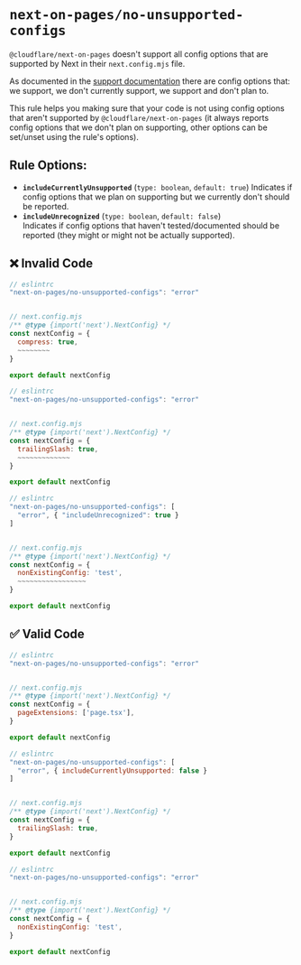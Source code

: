 # `next-on-pages/no-unsupported-configs`

`@cloudflare/next-on-pages` doesn't support all config options that are supported by Next in their `next.config.mjs` file.

As documented in the [support documentation](https://github.com/cloudflare/next-on-pages/blob/main/docs/supported.md#nextconfigjs-properties) there are config options that: we support, we don't currently support, we support and don't plan to.

This rule helps you making sure that your code is not using config options that aren't supported by `@cloudflare/next-on-pages` (it always reports config options that we don't plan on supporting, other options can be set/unset using the rule's options).

## Rule Options:

- **`includeCurrentlyUnsupported`** (`type: boolean`, `default: true`)
  Indicates if config options that we plan on supporting but we currently don't should be reported.
- **`includeUnrecognized`** (`type: boolean`, `default: false`)\
  Indicates if config options that haven't tested/documented should be reported (they might or might not be actually supported).

## ❌ Invalid Code

```js
// eslintrc
"next-on-pages/no-unsupported-configs": "error"


// next.config.mjs
/** @type {import('next').NextConfig} */
const nextConfig = {
  compress: true,
  ~~~~~~~~
}

export default nextConfig
```

```js
// eslintrc
"next-on-pages/no-unsupported-configs": "error"


// next.config.mjs
/** @type {import('next').NextConfig} */
const nextConfig = {
  trailingSlash: true,
  ~~~~~~~~~~~~~
}

export default nextConfig
```

```js
// eslintrc
"next-on-pages/no-unsupported-configs": [
  "error", { "includeUnrecognized": true }
]


// next.config.mjs
/** @type {import('next').NextConfig} */
const nextConfig = {
  nonExistingConfig: 'test',
  ~~~~~~~~~~~~~~~~~
}

export default nextConfig
```

## ✅ Valid Code

```js
// eslintrc
"next-on-pages/no-unsupported-configs": "error"


// next.config.mjs
/** @type {import('next').NextConfig} */
const nextConfig = {
  pageExtensions: ['page.tsx'],
}

export default nextConfig
```

```js
// eslintrc
"next-on-pages/no-unsupported-configs": [
  "error", { includeCurrentlyUnsupported: false }
]


// next.config.mjs
/** @type {import('next').NextConfig} */
const nextConfig = {
  trailingSlash: true,
}

export default nextConfig
```

```js
// eslintrc
"next-on-pages/no-unsupported-configs": "error"


// next.config.mjs
/** @type {import('next').NextConfig} */
const nextConfig = {
  nonExistingConfig: 'test',
}

export default nextConfig
```
